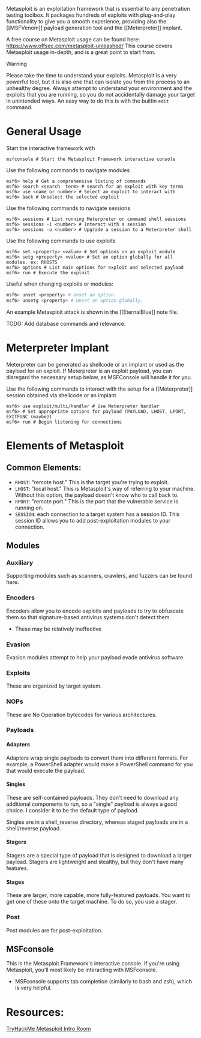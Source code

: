 Metasploit is an exploitation framework that is essential to any penetration testing toolbox. It packages hundreds of exploits with plug-and-play functionality to give you a smooth experience, providing also the [[MSFVenom]] payload generation tool and the [[Meterpreter]] implant. 

A free course on Metasploit usage can be found here: https://www.offsec.com/metasploit-unleashed/
This course covers Metasploit usage in-depth, and is a great point to start from. 

> [!warning]
> Please take the time to understand your exploits. Metasploit is a very powerful tool, but it is also one that can isolate you from the process to an unhealthy degree. Always attempt to understand your environment and the exploits that you are running, so you do not accidentally damage your target in unintended ways. An easy way to do this is with the builtin `edit` command. 

# General Usage

Start the interactive framework with 
```shell
msfconsole # Start the Metasploit Framework interactive console
```

Use the following commands to navigate modules
```shell
msf6> help # Get a comprehensive listing of commands
msf6> search <search  term> # search for an exploit with key terms
msf6> use <name or number> # Select an exploit to interact with
msf6> back # Unselect the selected exploit
```

Use the following commands to navigate sessions
```
msf6> sessions # List running Meterpreter or command shell sessions
msf6> sessions -i <number> # Interact with a session
msf6> sessions -u <number> # Upgrade a session to a Meterpreter shell
```

Use the following commands to use exploits
```shell
msf6> set <property> <value> # Set options on an exploit module
msf6> setg <property> <value> # Set an option globally for all modules. ex: RHOSTS
msf6> options # List main options for exploit and selected payload
msf6> run # Execute the exploit
```

Useful when changing exploits or modules:
```bash
msf6> unset <property> # Unset an option.
msf6> unsetg <property> # Unset an option globally.
```

An example Metasploit attack is shown in the [[EternalBlue]] note file.

TODO: Add database commands and relevance.

# Meterpreter Implant
Meterpreter can be generated as shellcode or an implant or used as the payload for an exploit. If Meterpreter is an exploit payload, you can disregard the necessary setup below, as MSFConsole will handle it for you. 

Use the following commands to interact with the setup for a [[Meterpreter]] session obtained via shellcode or an implant
```shell
msf6> use exploit/multi/handler # Use Meterpreter handler
msf6> # Set appropriate options for payload (PAYLOAD, LHOST, LPORT, EXITFUNC (maybe))
msf6> run # Begin listening for connections
```

# Elements of Metasploit
## Common Elements:
- `RHOST`: "remote host." This is the target you're trying to exploit.
- `LHOST`: "local host." This is Metasploit's way of referring to your machine. Without this option, the payload doesn't know who to call back to.
- `RPORT`: "remote port." This is the port that the vulnerable service is running on.
- `SESSION`: each connection to a target system has a session ID. This session ID allows you to add post-exploitation modules to your connection.
## Modules
### Auxiliary
Supporting modules such as scanners, crawlers, and fuzzers can be found here. 
### Encoders
Encoders allow you to encode exploits and payloads to try to obfuscate them so that signature-based antivirus systems don't detect them. 
- These may be relatively ineffective
### Evasion
Evasion modules attempt to help your payload evade antivirus software.
### Exploits
These are organized by target system.
### NOPs
These are No Operation bytecodes for various architectures. 
### Payloads
#### Adapters
Adapters wrap single payloads to convert them into different formats. For example, a PowerShell adapter would make a PowerShell command for you that would execute the payload. 
#### Singles
These are self-contained payloads. They don't need to download any additional components to run, so a "single" payload is always a good choice. I consider it to be the default type of payload.

Singles are in a shell_reverse directory, whereas staged payloads are in a shell/reverse payload.
#### Stagers
Stagers are a special type of payload that is designed to download a larger payload. Stagers are lightweight and stealthy, but they don't have many features. 
#### Stages
These are larger, more capable, more fully-featured payloads. You want to get one of these onto the target machine. To do so, you use a stager.
### Post
Post modules are for post-exploitation. 

## MSFconsole
This is the Metasploit Framework's interactive console. If you're using Metasploit, you'll most likely be interacting with MSFconsole.
- MSFconsole supports tab completion (similarly to bash and zsh), which is very helpful. 
# Resources:
[TryHackMe Metasploit Intro Room](https://tryhackme.com/r/room/metasploitintro)

